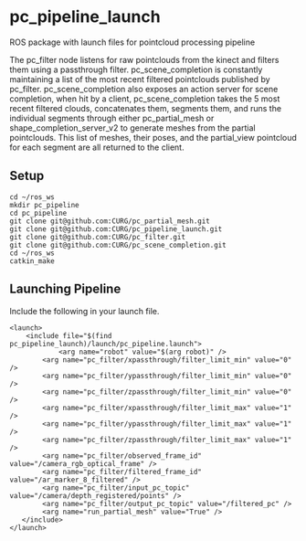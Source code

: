 # pc_pipeline_launch
ROS package with launch files for pointcloud processing pipeline

The pc_filter node listens for raw pointclouds from the kinect and filters them using a passthrough filter. pc_scene_completion is constantly maintaining a list of the most recent filtered pointclouds published by pc_filter. pc_scene_completion also exposes an action server for scene completion, when hit by a client, pc_scene_completion takes the 5 most recent filtered clouds, concatenates them, segments them, and runs the individual segments through either pc_partial_mesh or shape_completion_server_v2 to generate meshes from the partial pointclouds.  This list of meshes, their poses, and the partial_view pointcloud for each segment are all returned to the client. 

## Setup
```
cd ~/ros_ws
mkdir pc_pipeline
cd pc_pipeline
git clone git@github.com:CURG/pc_partial_mesh.git
git clone git@github.com:CURG/pc_pipeline_launch.git
git clone git@github.com:CURG/pc_filter.git
git clone git@github.com:CURG/pc_scene_completion.git
cd ~/ros_ws
catkin_make
```

## Launching Pipeline
Include the following in your launch file.
```
<launch>
	<include file="$(find pc_pipeline_launch)/launch/pc_pipeline.launch">
		    <arg name="robot" value="$(arg robot)" />
        <arg name="pc_filter/xpassthrough/filter_limit_min" value="0" />
        <arg name="pc_filter/ypassthrough/filter_limit_min" value="0" />
        <arg name="pc_filter/zpassthrough/filter_limit_min" value="0" />
        <arg name="pc_filter/xpassthrough/filter_limit_max" value="1" />
        <arg name="pc_filter/ypassthrough/filter_limit_max" value="1" />
        <arg name="pc_filter/zpassthrough/filter_limit_max" value="1" />
        <arg name="pc_filter/observed_frame_id" value="/camera_rgb_optical_frame" />
        <arg name="pc_filter/filtered_frame_id" value="/ar_marker_8_filtered" />
        <arg name="pc_filter/input_pc_topic" value="/camera/depth_registered/points" />
        <arg name="pc_filter/output_pc_topic" value="/filtered_pc" />
        <arg name="run_partial_mesh" value="True" />
   </include>
</launch>
```


